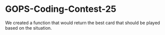 # GOPS-Coding-Contest-25
We created a function that would return the best card that should be played based on the situation.
